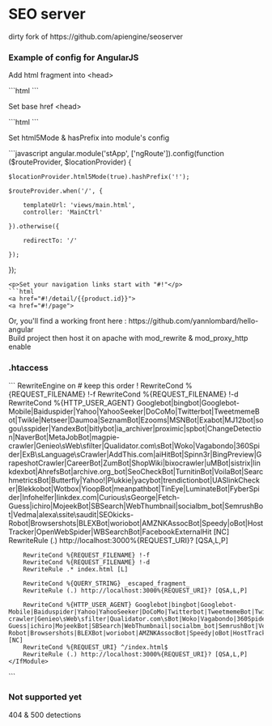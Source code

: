 <h1>SEO server</h1>

<p>dirty fork of https://github.com/apiengine/seoserver</p>
<h3>Example of config for AngularJS</h3>
<p>Add html fragment into &lt;head&gt;</p>
```html
<meta name="fragment" content="!">
```
<p>Set base href &lt;head&gt;</p>
```html
<base href="/">
```
<p>Set html5Mode & hasPrefix into module's config</p>
```javascript
angular.module('stApp', ['ngRoute']).config(function ($routeProvider, $locationProvider) {

    $locationProvider.html5Mode(true).hashPrefix('!');

    $routeProvider.when('/', {

        templateUrl: 'views/main.html',
        controller: 'MainCtrl'

    }).otherwise({

        redirectTo: '/'

    });
});
```
<p>Set your navigation links start with "#!"</p>
```html
<a href="#!/detail/{{product.id}}">
<a href="#!/page">
```
<p>Or, you'll find a working front here : https://github.com/yannlombard/hello-angular<br>Build project then host it on apache with mod_rewrite & mod_proxy_http enable</p>

<h3>.htaccess</h3>
```
<fModule mod_rewrite.c>
    RewriteEngine on
    <IfModule mod_proxy_http.c>
        # keep this order !
        RewriteCond %{REQUEST_FILENAME} !-f
        RewriteCond %{REQUEST_FILENAME} !-d
        RewriteCond %{HTTP_USER_AGENT} Googlebot|bingbot|Googlebot-Mobile|Baiduspider|Yahoo|YahooSeeker|DoCoMo|Twitterbot|TweetmemeBot|Twikle|Netseer|Daumoa|SeznamBot|Ezooms|MSNBot|Exabot|MJ12bot|sogou\sspider|YandexBot|bitlybot|ia_archiver|proximic|spbot|ChangeDetection|NaverBot|MetaJobBot|magpie-crawler|Genieo\sWeb\sfilter|Qualidator.com\sBot|Woko|Vagabondo|360Spider|ExB\sLanguage\sCrawler|AddThis.com|aiHitBot|Spinn3r|BingPreview|GrapeshotCrawler|CareerBot|ZumBot|ShopWiki|bixocrawler|uMBot|sistrix|linkdexbot|AhrefsBot|archive.org_bot|SeoCheckBot|TurnitinBot|VoilaBot|SearchmetricsBot|Butterfly|Yahoo!|Plukkie|yacybot|trendictionbot|UASlinkChecker|Blekkobot|Wotbox|YioopBot|meanpathbot|TinEye|LuminateBot|FyberSpider|Infohelfer|linkdex.com|Curious\sGeorge|Fetch-Guess|ichiro|MojeekBot|SBSearch|WebThumbnail|socialbm_bot|SemrushBot|Vedma|alexa\ssite\saudit|SEOkicks-Robot|Browsershots|BLEXBot|woriobot|AMZNKAssocBot|Speedy|oBot|HostTracker|OpenWebSpider|WBSearchBot|FacebookExternalHit [NC]
        RewriteRule (.) http://localhost:3000%{REQUEST_URI}? [QSA,L,P]

        RewriteCond %{REQUEST_FILENAME} !-f
        RewriteCond %{REQUEST_FILENAME} !-d
        RewriteRule .* index.html [L]

        RewriteCond %{QUERY_STRING} _escaped_fragment_
        RewriteRule (.) http://localhost:3000%{REQUEST_URI}? [QSA,L,P]

        RewriteCond %{HTTP_USER_AGENT} Googlebot|bingbot|Googlebot-Mobile|Baiduspider|Yahoo|YahooSeeker|DoCoMo|Twitterbot|TweetmemeBot|Twikle|Netseer|Daumoa|SeznamBot|Ezooms|MSNBot|Exabot|MJ12bot|sogou\sspider|YandexBot|bitlybot|ia_archiver|proximic|spbot|ChangeDetection|NaverBot|MetaJobBot|magpie-crawler|Genieo\sWeb\sfilter|Qualidator.com\sBot|Woko|Vagabondo|360Spider|ExB\sLanguage\sCrawler|AddThis.com|aiHitBot|Spinn3r|BingPreview|GrapeshotCrawler|CareerBot|ZumBot|ShopWiki|bixocrawler|uMBot|sistrix|linkdexbot|AhrefsBot|archive.org_bot|SeoCheckBot|TurnitinBot|VoilaBot|SearchmetricsBot|Butterfly|Yahoo!|Plukkie|yacybot|trendictionbot|UASlinkChecker|Blekkobot|Wotbox|YioopBot|meanpathbot|TinEye|LuminateBot|FyberSpider|Infohelfer|linkdex.com|Curious\sGeorge|Fetch-Guess|ichiro|MojeekBot|SBSearch|WebThumbnail|socialbm_bot|SemrushBot|Vedma|alexa\ssite\saudit|SEOkicks-Robot|Browsershots|BLEXBot|woriobot|AMZNKAssocBot|Speedy|oBot|HostTracker|OpenWebSpider|WBSearchBot|FacebookExternalHit [NC]
        RewriteCond %{REQUEST_URI} ^/index.html$
        RewriteRule (.) http://localhost:3000%{REQUEST_URI}? [QSA,L,P]
    </IfModule>
</IfModule>
```
<h3>Not supported yet</h3>
<p>404 & 500 detections</p>